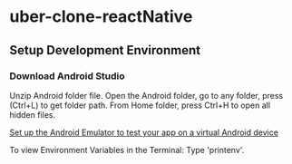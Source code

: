 # uber-clone-reactNative

## Setup Development Environment

### Download Android Studio

Unzip Android folder file.
Open the Android folder, go to any folder, press (Ctrl+L) to get folder path.
From Home folder, press Ctrl+H to open all hidden files.

[Set up the Android Emulator to test your app on a virtual Android device](https://docs.expo.dev/workflow/android-studio-emulator/)

To view Environment Variables in the Terminal: Type 'printenv'.

